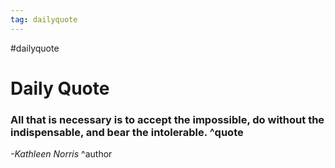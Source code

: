 ```yaml
---
tag: dailyquote
---
```


#dailyquote

# Daily Quote

### All that is necessary is to accept the impossible, do without the indispensable, and bear the intolerable. ^quote
*-Kathleen Norris* ^author
